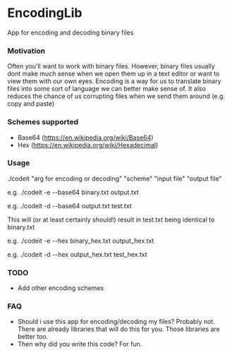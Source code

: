 # EncodingLib

App for encoding and decoding binary files 

### Motivation
Often you'll want to work with binary files. However, binary files usually dont make much sense when we open them up in 
a text editor or want to view them with our own eyes. Encoding is a way for us to 
translate binary files into some sort of language we can better make sense of. It also reduces the chance of us 
corrupting files when we send them around (e.g. copy and paste)

### Schemes supported
- Base64 (https://en.wikipedia.org/wiki/Base64)
- Hex (https://en.wikipedia.org/wiki/Hexadecimal)

### Usage
./codeit "arg for encoding or decoding" "scheme" "input file" "output file"

e.g. ./codeit -e --base64 binary.txt output.txt

e.g. ./codeit -d --base64 output.txt test.txt

This will (or at least certainly should!) result in test.txt being identical to binary.txt

e.g. ./codeit -e --hex binary_hex.txt output_hex.txt

e.g. ./codeit -d --hex output_hex.txt test_hex.txt


### TODO
- Add other encoding schemes

### FAQ
- Should i use this app for encoding/decoding my files? Probably not. There are already libraries that will do this for you.
  Those libraries are better too.
- Then why did you write this code? For fun.
